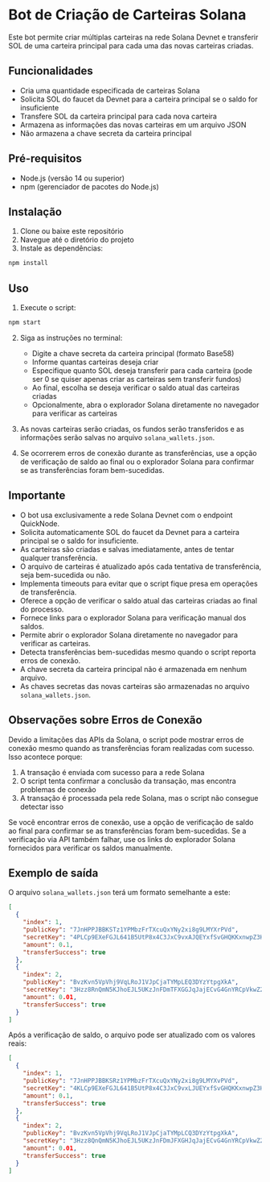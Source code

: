 # Bot de Criação de Carteiras Solana

Este bot permite criar múltiplas carteiras na rede Solana Devnet e transferir SOL de uma carteira principal para cada uma das novas carteiras criadas.

## Funcionalidades

- Cria uma quantidade especificada de carteiras Solana
- Solicita SOL do faucet da Devnet para a carteira principal se o saldo for insuficiente
- Transfere SOL da carteira principal para cada nova carteira
- Armazena as informações das novas carteiras em um arquivo JSON
- Não armazena a chave secreta da carteira principal

## Pré-requisitos

- Node.js (versão 14 ou superior)
- npm (gerenciador de pacotes do Node.js)

## Instalação

1. Clone ou baixe este repositório
2. Navegue até o diretório do projeto
3. Instale as dependências:

```bash
npm install
```

## Uso

1. Execute o script:

```bash
npm start
```

2. Siga as instruções no terminal:
   - Digite a chave secreta da carteira principal (formato Base58)
   - Informe quantas carteiras deseja criar
   - Especifique quanto SOL deseja transferir para cada carteira (pode ser 0 se quiser apenas criar as carteiras sem transferir fundos)
   - Ao final, escolha se deseja verificar o saldo atual das carteiras criadas
   - Opcionalmente, abra o explorador Solana diretamente no navegador para verificar as carteiras

3. As novas carteiras serão criadas, os fundos serão transferidos e as informações serão salvas no arquivo `solana_wallets.json`.

4. Se ocorrerem erros de conexão durante as transferências, use a opção de verificação de saldo ao final ou o explorador Solana para confirmar se as transferências foram bem-sucedidas.

## Importante

- O bot usa exclusivamente a rede Solana Devnet com o endpoint QuickNode.
- Solicita automaticamente SOL do faucet da Devnet para a carteira principal se o saldo for insuficiente.
- As carteiras são criadas e salvas imediatamente, antes de tentar qualquer transferência.
- O arquivo de carteiras é atualizado após cada tentativa de transferência, seja bem-sucedida ou não.
- Implementa timeouts para evitar que o script fique presa em operações de transferência.
- Oferece a opção de verificar o saldo atual das carteiras criadas ao final do processo.
- Fornece links para o explorador Solana para verificação manual dos saldos.
- Permite abrir o explorador Solana diretamente no navegador para verificar as carteiras.
- Detecta transferências bem-sucedidas mesmo quando o script reporta erros de conexão.
- A chave secreta da carteira principal não é armazenada em nenhum arquivo.
- As chaves secretas das novas carteiras são armazenadas no arquivo `solana_wallets.json`.

## Observações sobre Erros de Conexão

Devido a limitações das APIs da Solana, o script pode mostrar erros de conexão mesmo quando as transferências foram realizadas com sucesso. Isso acontece porque:

1. A transação é enviada com sucesso para a rede Solana
2. O script tenta confirmar a conclusão da transação, mas encontra problemas de conexão
3. A transação é processada pela rede Solana, mas o script não consegue detectar isso

Se você encontrar erros de conexão, use a opção de verificação de saldo ao final para confirmar se as transferências foram bem-sucedidas. Se a verificação via API também falhar, use os links do explorador Solana fornecidos para verificar os saldos manualmente.

## Exemplo de saída

O arquivo `solana_wallets.json` terá um formato semelhante a este:

```json
[
  {
    "index": 1,
    "publicKey": "7JnHPPJBBKSTz1YPMbzFrTXcuQxYNy2xi8g9LMYXrPVd",
    "secretKey": "4PLCp9EXeFGJL641B5UtP8x4C3JxC9vxAJQEYxfSvGHQKKxnwpZ3HoUQRPQ9YG9mLJm5RnRWP4QkUZ8K2SHTiK5V",
    "amount": 0.1,
    "transferSuccess": true
  },
  {
    "index": 2,
    "publicKey": "BvzKvn5VpVhj9VqLRoJ1VJpCjaTYMpLEQ3DYzYtpgXkA",
    "secretKey": "3Hzz8RnQmN5KJhoEJL5UKzJnFDmTFXGGJqJajECvG4GnYRCpVkwZ2WJa3zWMx3L3YZP5XcG5XKM4VNnkX5VKbRVK",
    "amount": 0.01,
    "transferSuccess": true
  }
]
```

Após a verificação de saldo, o arquivo pode ser atualizado com os valores reais:

```json
[
  {
    "index": 1,
    "publicKey": "7JnHPPJBBKSRz1YPMbzFrTXcuQxYNy2xi8g9LMYXvPVd",
    "secretKey": "4KLCp9EXeFGJL641B5UtP8x4C3JxC9vxLJUEYxfSvGHQKKxnwpZ3HoUQRPQ9YG9mLJi5RnRWP4QkUZ8K2SHTiK5V",
    "amount": 0.1,
    "transferSuccess": true
  },
  {
    "index": 2,
    "publicKey": "BvzKvn5VpVhj9VqLRoJ1VJpCjaTYMpLCQ3DYzYtpgXkA",
    "secretKey": "3Hzz8QnQmN5KJhoEJL5UKzJnFDmJFXGHJqJajECvG4GnYRCpVkwZ2WJa3zAMx3L3YZP5XcG5XKM4VNnkX5VKbRVK",
    "amount": 0.01,
    "transferSuccess": true
  }
]
